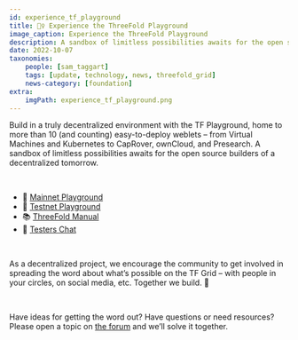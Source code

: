 ```yaml
---
id: experience_tf_playground
title: 🤸‍♀️ Experience the ThreeFold Playground
image_caption: Experience the ThreeFold Playground
description: A sandbox of limitless possibilities awaits for the open source builders of a decentralized tomorrow.
date: 2022-10-07
taxonomies:
    people: [sam_taggart]
    tags: [update, technology, news, threefold_grid]
    news-category: [foundation]
extra:
    imgPath: experience_tf_playground.png
---
```


Build in a truly decentralized environment with the TF Playground, home to more than 10 (and counting) easy-to-deploy weblets – from Virtual Machines and Kubernetes to CapRover, ownCloud, and Presearch. A sandbox of limitless possibilities awaits for the open source builders of a decentralized tomorrow.

<br/>

* 🏀 [Mainnet Playground](https://play.grid.tf/)
* 🏐 [Testnet Playground](https://play.test.grid.tf/)
* 📚 [ThreeFold Manual](https://library.threefold.me/info/manual/#/manual__manual3_home_new)
* 💬 [Testers Chat](https://t.me/threefoldtesting)

<br/>

As a decentralized project, we encourage the community to get involved in spreading the word about what’s possible on the TF Grid – with people in your circles, on social media, etc. Together we build. 🙏

<br/>

Have ideas for getting the word out? Have questions or need resources? Please open a topic on [the forum](https://forum.threefold.io/) and we’ll solve it together.